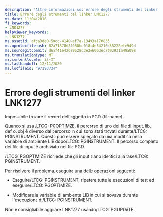 ```yaml
---
description: 'Altre informazioni su: errore degli strumenti del linker LNK1277'
title: Errore degli strumenti del linker LNK1277
ms.date: 11/04/2016
f1_keywords:
- LNK1277
helpviewer_keywords:
- LNK1277
ms.assetid: afca3de0-50cc-4140-af7a-13493a170835
ms.openlocfilehash: 82a71878d30088bd018c4e54216d53228efe949d
ms.sourcegitcommit: d6af41e42699628c3e2e6063ec7b03931a49a098
ms.translationtype: MT
ms.contentlocale: it-IT
ms.lasthandoff: 12/11/2020
ms.locfileid: "97193734"
---
```

# <a name="linker-tools-error-lnk1277"></a>Errore degli strumenti del linker LNK1277

Impossibile trovare il record dell'oggetto in PGD (filename)

Quando si usa [/LTCG: PGOPTIMZE](../../build/reference/ltcg-link-time-code-generation.md), il percorso di uno dei file di input. lib, def o. obj è diverso dal percorso in cui sono stati trovati durante/LTCG: PGINSTRUMENT. Questo può essere spiegato da una modifica nella variabile di ambiente LIB dopo/LTCG: PGINSTRUMENT. Il percorso completo dei file di input è archiviato nel file PGD.

/LTCG: PGOPTIMIZE richiede che gli input siano identici alla fase/LTCG: PGINSTRUMENT.

Per risolvere il problema, eseguire una delle operazioni seguenti:

- Eseguire/LTCG: PGINSTRUMENT, ripetere tutte le esecuzioni di test ed eseguire/LTCG: PGOPTIMIZE.

- Modificare la variabile di ambiente LIB in cui si trovava durante l'esecuzione di/LTCG: PGINSTRUMENT.

Non è consigliabile aggirare LNK1277 usando/LTCG: PGUPDATE.
